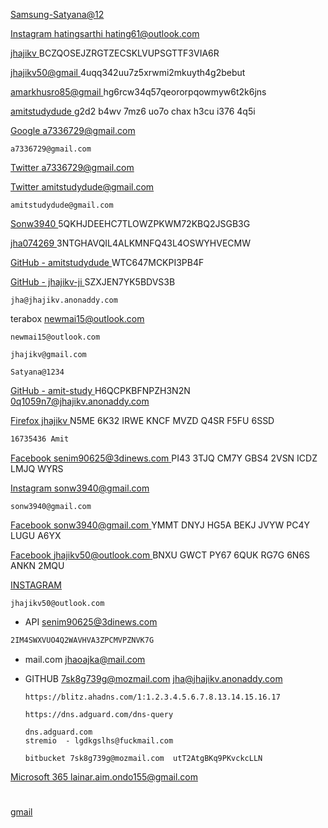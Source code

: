 [Samsung-Satyana@12](https://totp.danhersam.com/#/ynvhtcgaxcdrorwt)

[Instagram hatingsarthi hating61@outlook.com](https://totp.danhersam.com/#/5SCNZAENMWLK4U5RXBKPYEGCLSD656LI)


[jhajikv ]( https://totp.danhersam.com/#/BCZQOSEJZRGTZECSKLVUPSGTTF3VIA6R ) BCZQOSEJZRGTZECSKLVUPSGTTF3VIA6R



[jhajikv50@gmail ]( https://totp.danhersam.com/#/4uqq342uu7z5xrwmi2mkuyth4g2bebut )4uqq342uu7z5xrwmi2mkuyth4g2bebut

[amarkhusro85@gmail ]( https://totp.danhersam.com/#/hg6rcw34q57qeororpqowmyw6t2k6jns )hg6rcw34q57qeororpqowmyw6t2k6jns

[amitstudydude ](https://totp.danhersam.com/#/g2d2b4wv7mz6uo7ochaxh3cui3764q5i ) g2d2 b4wv 7mz6 uo7o chax h3cu i376 4q5i

[Google a7336729@gmail.com](https://totp.danhersam.com/#/tizdb7qahmfv4gvzubtzzxt43apidt33 )
```
a7336729@gmail.com
```
[Twitter a7336729@gmail.com](https://totp.danhersam.com/#/TNV32VBVY47EFJZ2 )



[ Twitter amitstudydude@gmail.com](https://totp.danhersam.com/#/BITDJUZIVRQTVA73 )
```
amitstudydude@gmail.com
```
[Sonw3940 ]( https://totp.danhersam.com/#/5QKHJDEEHC7TLOWZPKWM72KBQ2JSGB3G ) 5QKHJDEEHC7TLOWZPKWM72KBQ2JSGB3G

[jha074269 ]( https://totp.danhersam.com/#/3NTGHAVQIL4ALKMNFQ43L4OSWYHVECMW ) 3NTGHAVQIL4ALKMNFQ43L4OSWYHVECMW

[GitHub - amitstudydude ](https://totp.danhersam.com/#/WTC647MCKPI3PB4F ) WTC647MCKPI3PB4F

[GitHub - jhajikv-ji ]( https://totp.danhersam.com/#/SZXJEN7YK5BDVS3B ) SZXJEN7YK5BDVS3B 

```
jha@jhajikv.anonaddy.com
```
terabox newmai15@outlook.com
```
newmai15@outlook.com
```
```
jhajikv@gmail.com
```
```
Satyana@1234
```
[GitHub - amit-study ]( https://totp.danhersam.com/#/H6QCPKBFNPZH3N2N ) H6QCPKBFNPZH3N2N 0q1059n7@jhajikv.anonaddy.com

[Firefox jhajikv ](https://totp.danhersam.com/#/N5ME6K32IRWEKNCFMVZDQ4SRF5FU6SSD ) N5ME 6K32 IRWE KNCF MVZD Q4SR F5FU 6SSD

```bash
16735436 Amit
```

[Facebook senim90625@3dinews.com ](https://totp.danhersam.com/#/PI433TJQCM7YGBS42VSNICDZLMJQWYRS) PI43 3TJQ CM7Y GBS4 2VSN ICDZ LMJQ WYRS


[Instagram sonw3940@gmail.com ](https://totp.danhersam.com/#/XGTPAMKTMZKAP7G5KC2BLWOJHSFMBZHT)
```
sonw3940@gmail.com
```
[Facebook sonw3940@gmail.com   ]( https://totp.danhersam.com/#/YMMTDNYJHG5ABEKJJVYWPC4YLUGUA6YX) YMMT DNYJ HG5A BEKJ JVYW PC4Y LUGU A6YX

[Facebook jhajikv50@outlook.com ]( https://totp.danhersam.com/#/BNXUGWCTPY676QUKRG7G6N6SANKN2MQU ) BNXU GWCT PY67 6QUK RG7G 6N6S ANKN 2MQU

[INSTAGRAM ]( https://totp.danhersam.com/#/A6FSUMJ7GMGRXJK6BVBPCE575ROM2ZKQ )  
```
jhajikv50@outlook.com
```
- API senim90625@3dinews.com 
```bash
2IM4SWXVUO4Q2WAVHVA3ZPCMVPZNVK7G
```
- mail.com jhaoajka@mail.com 

- GITHUB 7sk8g739g@mozmail.com  jha@jhajikv.anonaddy.com

      
     
      https://blitz.ahadns.com/1:1.2.3.4.5.6.7.8.13.14.15.16.17

      https://dns.adguard.com/dns-query

      dns.adguard.com
      stremio  - lgdkgslhs@fuckmail.com

      bitbucket 7sk8g739g@mozmail.com  utT2AtgBKq9PKvckcLLN


      
      
[Microsoft 365 lainar.aim.ondo155@gmail.com  ]( https://totp.danhersam.com/#/x5c3qoujfpxrm5am )
#
[gmail](https://tmail.io/gmail/switch/lainar.aim.ondo155@gmail.com)
